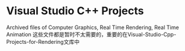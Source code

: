 # Visual Studio C++ Projects
Archived files of Computer Graphics, Real Time Rendering, Real Time Animation
这些文件都是暂时不太需要的，重要的在Visual-Studio-Cpp-Projects-for-Rendering文库中


